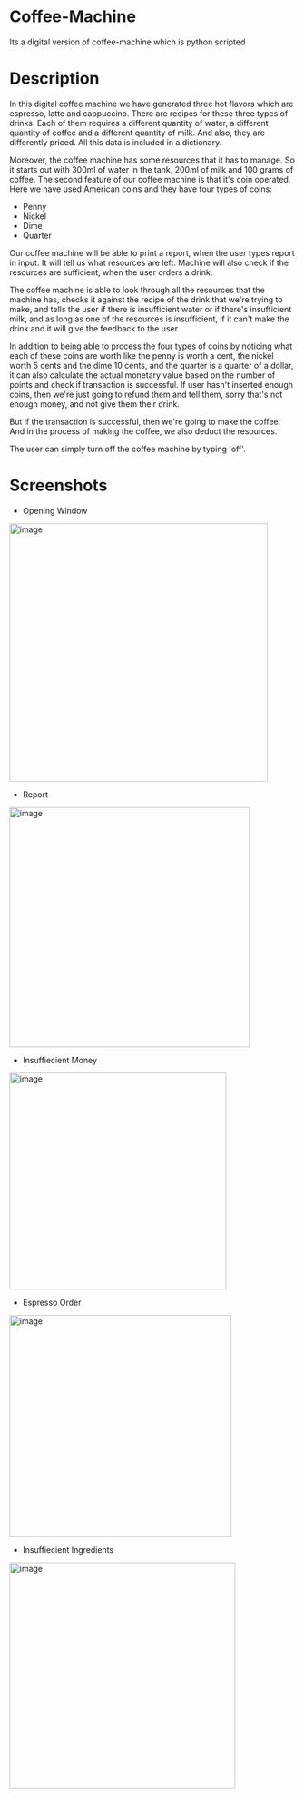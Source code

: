 # Coffee-Machine
Its a digital version of coffee-machine which is python scripted
# Description

In this digital coffee machine we have generated three hot flavors which are espresso, latte and cappuccino. There are recipes for these three types of drinks.
Each of them requires a different quantity of water, a different quantity of coffee and a different quantity of milk. And also, they are differently priced. All this data is included in a dictionary.

Moreover, the coffee machine has some resources that it has to manage. So it starts out with 300ml of water in the tank, 200ml of milk and 100 grams of coffee. The second feature of our coffee machine is that it's coin operated. Here we have used American coins and they have four types of coins:
* Penny 
* Nickel 
* Dime 
* Quarter

Our coffee machine will be able to print a report, when the user types report in input. It will tell us what resources are left.
Machine will also check if the resources are sufficient, when the user orders a drink. 

The coffee machine is able to look through all the resources that the machine has, checks it against the recipe of the drink that we're trying to make, and tells the user if there is insufficient water or if there's insufficient milk, and as long as one of the resources is insufficient, if it can't make the drink and it will give the feedback to the user.

In addition to being able to process the four types of coins by noticing what each of these coins are worth  like the penny is worth a cent, the nickel worth 5 cents and the dime 10 cents, and the quarter is a quarter of a dollar, it can also calculate the actual monetary value based on the number of points and check if transaction is successful. If user hasn't inserted enough coins, then we're just going to refund them and tell them, sorry  that's not enough money, and not give them their drink.

But if the transaction is successful, then we're going to make the coffee. And in the process of making the coffee, we also deduct the resources.

The user can simply turn off the coffee machine by typing 'off'.

# Screenshots
* Opening Window

<img width="455" alt="image" src="https://user-images.githubusercontent.com/103064401/186890802-24b260a8-feff-4d49-bd92-c865cb512f46.png">

* Report

<img width="423" alt="image" src="https://user-images.githubusercontent.com/103064401/186888668-c59babf6-ba4a-4f85-9f71-2bc44fcd11d7.png">

* Insuffiecient Money

<img width="382" alt="image" src="https://user-images.githubusercontent.com/103064401/186888884-55365455-5ceb-4a47-ab53-d95b176975c8.png">

* Espresso Order

<img width="391" alt="image" src="https://user-images.githubusercontent.com/103064401/186889061-1202444f-1f73-4d19-9d10-e5d14ea5b524.png">

* Insuffiecient Ingredients

<img width="398" alt="image" src="https://user-images.githubusercontent.com/103064401/186889346-f7636361-592a-45c5-a555-eee67434a3cb.png">




